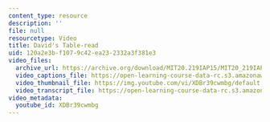 ```yaml
---
content_type: resource
description: ''
file: null
resourcetype: Video
title: David's Table-read
uid: 120a2e3b-f107-9c42-ea23-2332a3f381e3
video_files:
  archive_url: https://archive.org/download/MIT20.219IAP15/MIT20_219IAP15_D06_300k.mp4
  video_captions_file: https://open-learning-course-data-rc.s3.amazonaws.com/20-219-becoming-the-next-bill-nye-writing-and-hosting-the-educational-show-january-iap-2015/7448d52e1a3a5ac3880a90b081e64c3c_XDBr39cwmbg.vtt
  video_thumbnail_file: https://img.youtube.com/vi/XDBr39cwmbg/default.jpg
  video_transcript_file: https://open-learning-course-data-rc.s3.amazonaws.com/20-219-becoming-the-next-bill-nye-writing-and-hosting-the-educational-show-january-iap-2015/2c92edaae532452c8452ecbb69037534_XDBr39cwmbg.pdf
video_metadata:
  youtube_id: XDBr39cwmbg
---
```

